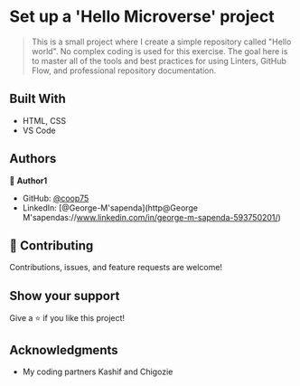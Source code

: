 # Set up a 'Hello Microverse' project

> This is a small project where I create a simple repository called "Hello world". No complex coding is used for this exercise. The goal here is to master all of the tools and best practices for using Linters, GitHub Flow, and professional repository documentation.


## Built With

- HTML, CSS
- VS Code

## Authors

👤 **Author1**

- GitHub: [@coop75](https://github.com/c00p75)
- LinkedIn: [@George-M'sapenda](http@George M'sapendas://www.linkedin.com/in/george-m-sapenda-593750201/)


## 🤝 Contributing

Contributions, issues, and feature requests are welcome!

## Show your support

Give a ⭐️ if you like this project!

## Acknowledgments

- My coding partners Kashif and Chigozie
